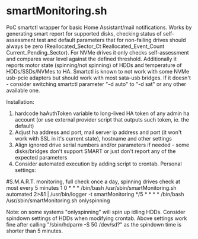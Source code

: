 # smartMonitoring.sh
PoC smartctl wrapper for basic Home Assistant/mail notifications. Works by generating smart report for supported disks, checking status of self-assessment test and default parameters that for non-failing drives should always be zero (Reallocated_Sector_Ct Reallocated_Event_Count Current_Pending_Sector). For NVMe drives it only checks self-assessment and compares wear level against the defined threshold.
Additionally it reports motor state (spinning/not spinning) of HDDs and temperature of HDDs/SSDs/NVMes to HA. 
Smartctl is known to not work with some NVMe usb-pcie adapters but should work with most sata-usb bridges. If it doesn't - consider switching smartctl parameter "-d auto" to "-d sat" or any other available one.

Installation:
1. hardcode haAuthToken variable to long-lived HA token of any admin ha account (or use external provider script that outputs such token, ie. the default)
2. Adjust ha address and port, mail server ip address and port (it won't work with SSL in it's current state), hostname and other settings
3. Align ignored drive serial numbers and/or parameters if needed - some disks/bridges don't support SMART or just don't report any of the expected parameters
4. Consider automated execution by adding script to crontab. Personal settings:

#S.M.A.R.T. monitoring, full check once a day, spinning drives check at most every 5 minutes
1 0 * * * /bin/bash /usr/sbin/smartMonitoring.sh automated 2>&1 | /usr/bin/logger -t smartMonitoring
*/5 * * * * /bin/bash /usr/sbin/smartMonitoring.sh onlyspinning

Note: on some systems "onlyspinning" will spin up idling HDDs. Consider spindown settings of HDDs when modifying crontab. Above settings work fine after calling "/sbin/hdparm -S 50 /dev/sd?" as the spindown time is shorter than 5 minutes.
